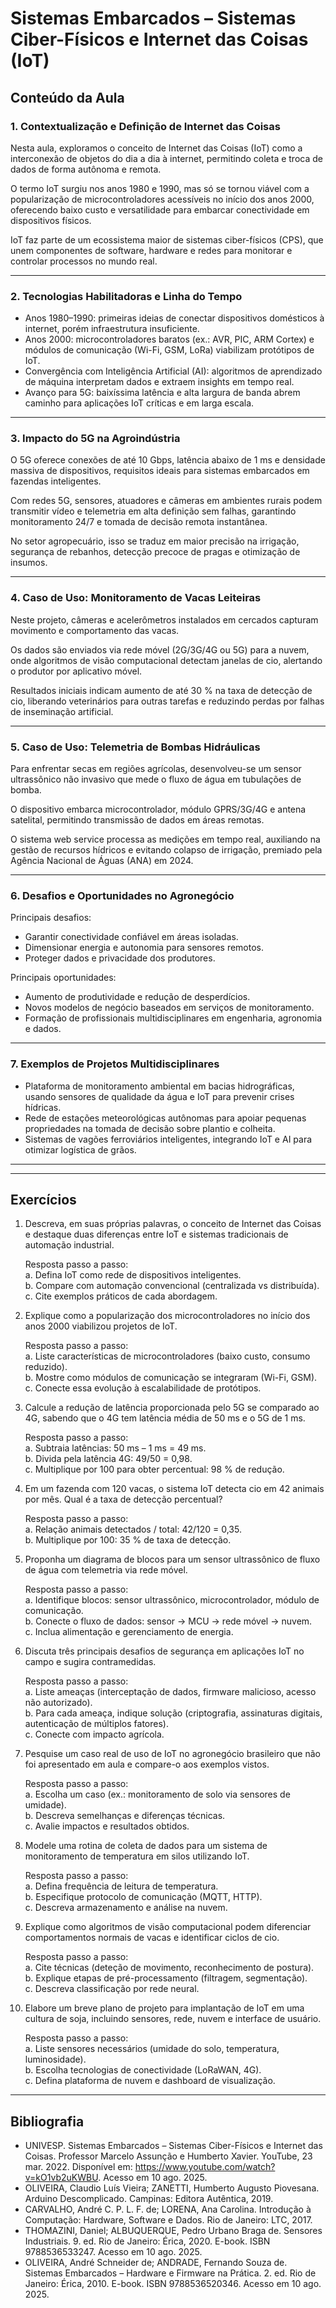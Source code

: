 ﻿# Sistemas Embarcados – Sistemas Ciber-Físicos e Internet das Coisas (IoT)

## Conteúdo da Aula

### 1. Contextualização e Definição de Internet das Coisas

Nesta aula, exploramos o conceito de Internet das Coisas (IoT) como a interconexão de objetos do dia a dia à internet, permitindo coleta e troca de dados de forma autônoma e remota.  

O termo IoT surgiu nos anos 1980 e 1990, mas só se tornou viável com a popularização de microcontroladores acessíveis no início dos anos 2000, oferecendo baixo custo e versatilidade para embarcar conectividade em dispositivos físicos.  

IoT faz parte de um ecossistema maior de sistemas ciber-físicos (CPS), que unem componentes de software, hardware e redes para monitorar e controlar processos no mundo real.

---

### 2. Tecnologias Habilitadoras e Linha do Tempo

- Anos 1980–1990: primeiras ideias de conectar dispositivos domésticos à internet, porém infraestrutura insuficiente.  
- Anos 2000: microcontroladores baratos (ex.: AVR, PIC, ARM Cortex) e módulos de comunicação (Wi-Fi, GSM, LoRa) viabilizam protótipos de IoT.  
- Convergência com Inteligência Artificial (AI): algoritmos de aprendizado de máquina interpretam dados e extraem insights em tempo real.  
- Avanço para 5G: baixíssima latência e alta largura de banda abrem caminho para aplicações IoT críticas e em larga escala.

---

### 3. Impacto do 5G na Agroindústria

O 5G oferece conexões de até 10 Gbps, latência abaixo de 1 ms e densidade massiva de dispositivos, requisitos ideais para sistemas embarcados em fazendas inteligentes.  

Com redes 5G, sensores, atuadores e câmeras em ambientes rurais podem transmitir vídeo e telemetria em alta definição sem falhas, garantindo monitoramento 24/7 e tomada de decisão remota instantânea.  

No setor agropecuário, isso se traduz em maior precisão na irrigação, segurança de rebanhos, detecção precoce de pragas e otimização de insumos.

---

### 4. Caso de Uso: Monitoramento de Vacas Leiteiras

Neste projeto, câmeras e acelerômetros instalados em cercados capturam movimento e comportamento das vacas.  

Os dados são enviados via rede móvel (2G/3G/4G ou 5G) para a nuvem, onde algoritmos de visão computacional detectam janelas de cio, alertando o produtor por aplicativo móvel.  

Resultados iniciais indicam aumento de até 30 % na taxa de detecção de cio, liberando veterinários para outras tarefas e reduzindo perdas por falhas de inseminação artificial.

---

### 5. Caso de Uso: Telemetria de Bombas Hidráulicas

Para enfrentar secas em regiões agrícolas, desenvolveu-se um sensor ultrassônico não invasivo que mede o fluxo de água em tubulações de bomba.  

O dispositivo embarca microcontrolador, módulo GPRS/3G/4G e antena satelital, permitindo transmissão de dados em áreas remotas.  

O sistema web service processa as medições em tempo real, auxiliando na gestão de recursos hídricos e evitando colapso de irrigação, premiado pela Agência Nacional de Águas (ANA) em 2024.

---

### 6. Desafios e Oportunidades no Agronegócio

Principais desafios:

- Garantir conectividade confiável em áreas isoladas.  
- Dimensionar energia e autonomia para sensores remotos.  
- Proteger dados e privacidade dos produtores.  

Principais oportunidades:

- Aumento de produtividade e redução de desperdícios.  
- Novos modelos de negócio baseados em serviços de monitoramento.  
- Formação de profissionais multidisciplinares em engenharia, agronomia e dados.

---

### 7. Exemplos de Projetos Multidisciplinares

- Plataforma de monitoramento ambiental em bacias hidrográficas, usando sensores de qualidade da água e IoT para prevenir crises hídricas.  
- Rede de estações meteorológicas autônomas para apoiar pequenas propriedades na tomada de decisão sobre plantio e colheita.  
- Sistemas de vagões ferroviários inteligentes, integrando IoT e AI para otimizar logística de grãos.

---

---

## Exercícios

1. Descreva, em suas próprias palavras, o conceito de Internet das Coisas e destaque duas diferenças entre IoT e sistemas tradicionais de automação industrial.  

   Resposta passo a passo:  
   a. Defina IoT como rede de dispositivos inteligentes.  
   b. Compare com automação convencional (centralizada vs distribuída).  
   c. Cite exemplos práticos de cada abordagem.

2. Explique como a popularização dos microcontroladores no início dos anos 2000 viabilizou projetos de IoT.  

   Resposta passo a passo:  
   a. Liste características de microcontroladores (baixo custo, consumo reduzido).  
   b. Mostre como módulos de comunicação se integraram (Wi-Fi, GSM).  
   c. Conecte essa evolução à escalabilidade de protótipos.

3. Calcule a redução de latência proporcionada pelo 5G se comparado ao 4G, sabendo que o 4G tem latência média de 50 ms e o 5G de 1 ms.  

   Resposta passo a passo:  
   a. Subtraia latências: 50 ms – 1 ms = 49 ms.  
   b. Divida pela latência 4G: 49/50 = 0,98.  
   c. Multiplique por 100 para obter percentual: 98 % de redução.

4. Em um fazenda com 120 vacas, o sistema IoT detecta cio em 42 animais por mês. Qual é a taxa de detecção percentual?  

   Resposta passo a passo:  
   a. Relação animais detectados / total: 42/120 = 0,35.  
   b. Multiplique por 100: 35 % de taxa de detecção.

5. Proponha um diagrama de blocos para um sensor ultrassônico de fluxo de água com telemetria via rede móvel.  

   Resposta passo a passo:  
   a. Identifique blocos: sensor ultrassônico, microcontrolador, módulo de comunicação.  
   b. Conecte o fluxo de dados: sensor → MCU → rede móvel → nuvem.  
   c. Inclua alimentação e gerenciamento de energia.

6. Discuta três principais desafios de segurança em aplicações IoT no campo e sugira contramedidas.  

   Resposta passo a passo:  
   a. Liste ameaças (interceptação de dados, firmware malicioso, acesso não autorizado).  
   b. Para cada ameaça, indique solução (criptografia, assinaturas digitais, autenticação de múltiplos fatores).  
   c. Conecte com impacto agrícola.

7. Pesquise um caso real de uso de IoT no agronegócio brasileiro que não foi apresentado em aula e compare-o aos exemplos vistos.  

   Resposta passo a passo:  
   a. Escolha um caso (ex.: monitoramento de solo via sensores de umidade).  
   b. Descreva semelhanças e diferenças técnicas.  
   c. Avalie impactos e resultados obtidos.

8. Modele uma rotina de coleta de dados para um sistema de monitoramento de temperatura em silos utilizando IoT.  

   Resposta passo a passo:  
   a. Defina frequência de leitura de temperatura.  
   b. Especifique protocolo de comunicação (MQTT, HTTP).  
   c. Descreva armazenamento e análise na nuvem.

9. Explique como algoritmos de visão computacional podem diferenciar comportamentos normais de vacas e identificar ciclos de cio.  

   Resposta passo a passo:  
   a. Cite técnicas (deteção de movimento, reconhecimento de postura).  
   b. Explique etapas de pré-processamento (filtragem, segmentação).  
   c. Descreva classificação por rede neural.

10. Elabore um breve plano de projeto para implantação de IoT em uma cultura de soja, incluindo sensores, rede, nuvem e interface de usuário.  

    Resposta passo a passo:  
    a. Liste sensores necessários (umidade do solo, temperatura, luminosidade).  
    b. Escolha tecnologias de conectividade (LoRaWAN, 4G).  
    c. Defina plataforma de nuvem e dashboard de visualização.

---

## Bibliografia

- UNIVESP. Sistemas Embarcados – Sistemas Ciber-Físicos e Internet das Coisas. Professor Marcelo Assunção e Humberto Xavier. YouTube, 23 mar. 2022. Disponível em: https://www.youtube.com/watch?v=kO1vb2uKWBU. Acesso em 10 ago. 2025.
- OLIVEIRA, Claudio Luís Vieira; ZANETTI, Humberto Augusto Piovesana. Arduino Descomplicado. Campinas: Editora Autêntica, 2019.  
- CARVALHO, André C. P. L. F. de; LORENA, Ana Carolina. Introdução à Computação: Hardware, Software e Dados. Rio de Janeiro: LTC, 2017.  
- THOMAZINI, Daniel; ALBUQUERQUE, Pedro Urbano Braga de. Sensores Industriais. 9. ed. Rio de Janeiro: Érica, 2020. E-book. ISBN 9788536533247. Acesso em 10 ago. 2025.  
- OLIVEIRA, André Schneider de; ANDRADE, Fernando Souza de. Sistemas Embarcados – Hardware e Firmware na Prática. 2. ed. Rio de Janeiro: Érica, 2010. E-book. ISBN 9788536520346. Acesso em 10 ago. 2025.  